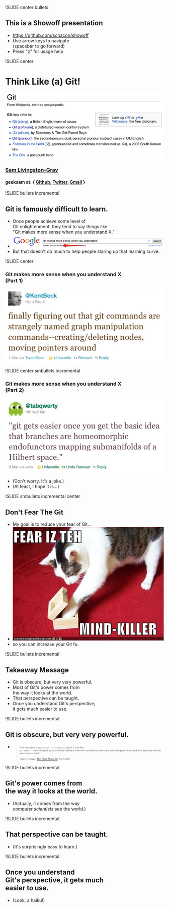 !SLIDE center bullets
## This is a Showoff presentation
* <a href="https://github.com/schacon/showoff">https://github.com/schacon/showoff</a>
* Use arrow keys to navigate<br />(spacebar to go forward)
* Press "z" for usage help



!SLIDE center
# Think Like (a) Git!
![](git-def.png)
### <a href="http://resume.livingston-gray.com">Sam Livingston-Gray</a>
#### geeksam at: { <a href="https://github.com/geeksam/">Github</a>, <a href="https://twitter.com/#!/geeksam">Twitter</a>, <a href="mailto:geeksam@gmail.com">Gmail</a> }


!SLIDE bullets incremental
## Git is famously difficult to learn.
* Once people achieve some level of <br />Git enlightenment, they tend to say things like <br />"Git makes more sense when you understand X."
* ![Git Makes More Sense When You](git_makes_more_sense_when_you.png)
* But that doesn't do much to help people staring up that learning curve. 


!SLIDE center
### Git makes more sense when you understand X <br /> (Part 1)
![](kent_beck_tweet.jpg)


!SLIDE center smbullets incremental
### Git makes more sense when you understand X <br /> (Part 2)
![](homeomorphic_endofunctors.jpg)

* (Don't worry.  It's a joke.)
* <span class="aside">(At least, I hope it is...)</span>


!SLIDE smbullets incremental center
## Don't Fear The Git
* My goal is to reduce your fear of Git...
* ![Mindkiller](mindkiller.jpg)
* so you can increase your Git fu.


!SLIDE bullets incremental
## Takeaway Message
* Git is obscure, but very very powerful.
* Most of Git's power comes from <br /> the way it looks at the world.
* That perspective can be taught.
* Once you understand Git's perspective, <br /> it gets much easier to use.


!SLIDE bullets incremental
## Git is obscure, but very very powerful.

<ul>
  <li>
    <blockquote style="font-size: 50%;">
      "And then there’s <code>git rebase --interactive</code>, which is a bit like <br /> <code>git commit --amend</code> hopped up on acid and holding a chainsaw–completely insane and quite dangerous but capable of exposing entirely new states of mind."
      <br /><br />
      -Ryan Tomayko, <a href="http://tomayko.com/writings/the-thing-about-git">The Thing About Git</a>, April 2008
    </blockquote>
  </li>
</ul>


!SLIDE bullets incremental
## Git's power comes from <br /> the way it looks at the world.
* (Actually, it comes from the way <br /> *computer scientists* see the world.)


!SLIDE bullets incremental
## That perspective can be taught.
* (It's surprisingly easy to learn.)


!SLIDE bullets incremental
## Once you understand <br /> Git's perspective, it gets much <br /> easier to use.
* (Look, a haiku!)


